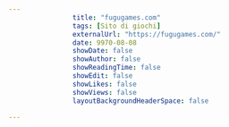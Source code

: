 ---
                title: "fugugames.com"
                tags: [Sito di giochi]
                externalUrl: "https://fugugames.com/"
                date: 9970-08-08
                showDate: false
                showAuthor: false
                showReadingTime: false
                showEdit: false
                showLikes: false
                showViews: false
                layoutBackgroundHeaderSpace: false
                ---

